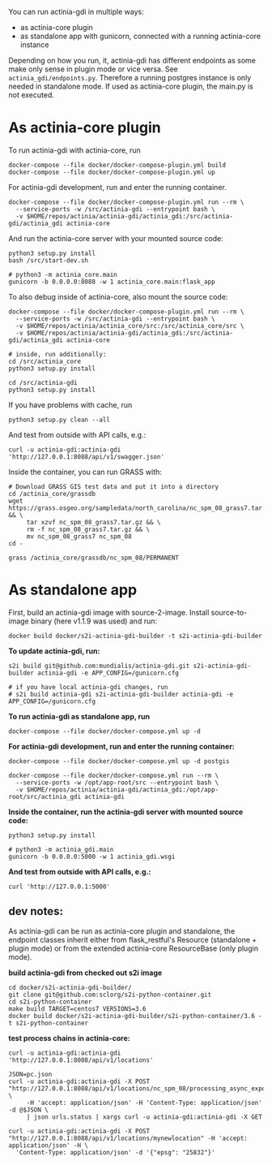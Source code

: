 You can run actinia-gdi in multiple ways:

* as actinia-core plugin
* as standalone app with gunicorn, connected with a running actinia-core instance

Depending on how you run, it, actinia-gdi has different endpoints as some make only sense in plugin mode or vice versa. See `actinia_gdi/endpoints.py`. Therefore a running postgres instance is only needed in standalone mode. If used as actinia-core plugin, the main.py is not executed.


# As actinia-core plugin

To run actinia-gdi with actinia-core, run
```
docker-compose --file docker/docker-compose-plugin.yml build
docker-compose --file docker/docker-compose-plugin.yml up
```

For actinia-gdi development, run and enter the running container.
```
docker-compose --file docker/docker-compose-plugin.yml run --rm \
  --service-ports -w /src/actinia-gdi --entrypoint bash \
  -v $HOME/repos/actinia/actinia-gdi/actinia_gdi:/src/actinia-gdi/actinia_gdi actinia-core
```

And run the actinia-core server with your mounted source code:
```
python3 setup.py install
bash /src/start-dev.sh

# python3 -m actinia_core.main
gunicorn -b 0.0.0.0:8088 -w 1 actinia_core.main:flask_app
```


To also debug inside of actinia-core, also mount the source code:
```
docker-compose --file docker/docker-compose-plugin.yml run --rm \
  --service-ports -w /src/actinia-gdi --entrypoint bash \
  -v $HOME/repos/actinia/actinia_core/src:/src/actinia_core/src \
  -v $HOME/repos/actinia/actinia-gdi/actinia_gdi:/src/actinia-gdi/actinia_gdi actinia-core

# inside, run additionally:
cd /src/actinia_core
python3 setup.py install

cd /src/actinia-gdi
python3 setup.py install

```

If you have problems with cache, run
```
python3 setup.py clean --all
```

And test from outside with API calls, e.g.:
```
curl -u actinia-gdi:actinia-gdi 'http://127.0.0.1:8088/api/v1/swagger.json'
```
Inside the container, you can run GRASS with:
```
# Download GRASS GIS test data and put it into a directory
cd /actinia_core/grassdb
wget https://grass.osgeo.org/sampledata/north_carolina/nc_spm_08_grass7.tar.gz && \
     tar xzvf nc_spm_08_grass7.tar.gz && \
     rm -f nc_spm_08_grass7.tar.gz && \
     mv nc_spm_08_grass7 nc_spm_08
cd -

grass /actinia_core/grassdb/nc_spm_08/PERMANENT
```







# As standalone app

First, build an actinia-gdi image with source-2-image. Install source-to-image binary (here v1.1.9 was used) and run:
```
docker build docker/s2i-actinia-gdi-builder -t s2i-actinia-gdi-builder
```
__To update actinia-gdi, run:__
```
s2i build git@github.com:mundialis/actinia-gdi.git s2i-actinia-gdi-builder actinia-gdi -e APP_CONFIG=/gunicorn.cfg

# if you have local actinia-gdi changes, run
# s2i build actinia-gdi s2i-actinia-gdi-builder actinia-gdi -e APP_CONFIG=/gunicorn.cfg

```
__To run actinia-gdi as standalone app, run__
```
docker-compose --file docker/docker-compose.yml up -d
```

__For actinia-gdi development, run and enter the running container:__
```
docker-compose --file docker/docker-compose.yml up -d postgis

docker-compose --file docker/docker-compose.yml run --rm \
  --service-ports -w /opt/app-root/src --entrypoint bash \
  -v $HOME/repos/actinia/actinia-gdi/actinia_gdi:/opt/app-root/src/actinia_gdi actinia-gdi
```

__Inside the container, run the actinia-gdi server with mounted source code:__
```
python3 setup.py install

# python3 -m actinia_gdi.main
gunicorn -b 0.0.0.0:5000 -w 1 actinia_gdi.wsgi
```

__And test from outside with API calls, e.g.:__
```
curl 'http://127.0.0.1:5000'
```


## dev notes:

As actinia-gdi can be run as actinia-core plugin and standalone, the endpoint
classes inherit either from flask_restful's Resource (standalone + plugin mode) or from the extended actinia-core ResourceBase (only plugin mode).

__build actinia-gdi from checked out s2i image__
```
cd docker/s2i-actinia-gdi-builder/
git clone git@github.com:sclorg/s2i-python-container.git
cd s2i-python-container
make build TARGET=centos7 VERSIONS=3.6
docker build docker/s2i-actinia-gdi-builder/s2i-python-container/3.6 -t s2i-python-container
```


__test process chains in actinia-core:__
```
curl -u actinia-gdi:actinia-gdi 'http://127.0.0.1:8088/api/v1/locations'

JSON=pc.json
curl -u actinia-gdi:actinia-gdi -X POST "http://127.0.0.1:8088/api/v1/locations/nc_spm_08/processing_async_export" \
     -H 'accept: application/json' -H 'Content-Type: application/json' -d @$JSON \
     | json urls.status | xargs curl -u actinia-gdi:actinia-gdi -X GET

curl -u actinia-gdi:actinia-gdi -X POST "http://127.0.0.1:8088/api/v1/locations/mynewlocation" -H 'accept: application/json' -H \
  'Content-Type: application/json' -d '{"epsg": "25832"}'
```
